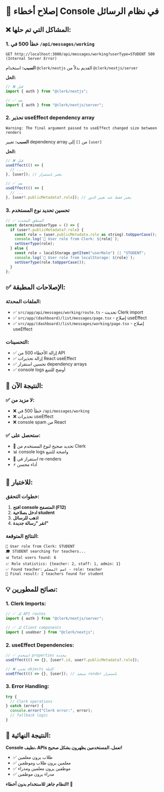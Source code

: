 # 🔧 إصلاح أخطاء Console في نظام الرسائل

## ❌ المشاكل التي تم حلها:

### 1. **خطأ 500 في `/api/messages/working`**
```
GET http://localhost:3000/api/messages/working?userType=STUDENT 500 (Internal Server Error)
```

**السبب:** استخدام `@clerk/nextjs` القديم بدلاً من `@clerk/nextjs/server`

**الحل:**
```javascript
// ❌ قبل
import { auth } from "@clerk/nextjs";

// ✅ بعد  
import { auth } from "@clerk/nextjs/server";
```

### 2. **تحذير useEffect dependency array**
```
Warning: The final argument passed to useEffect changed size between renders
```

**السبب:** تغيير dependency array من `[]` إلى `[user]`

**الحل:**
```javascript
// ❌ قبل
useEffect(() => {
  // ...
}, [user]); // يتغير باستمرار

// ✅ بعد
useEffect(() => {
  // ...
}, [user?.publicMetadata?.role]); // يتغير فقط عند تغيير الدور
```

### 3. **تحسين تحديد نوع المستخدم**
```javascript
// ✅ المنطق المحدث
const determineUserType = () => {
  if (user?.publicMetadata?.role) {
    const role = (user.publicMetadata.role as string).toUpperCase();
    console.log(`👤 User role from Clerk: ${role}`);
    setUserType(role);
  } else {
    const role = localStorage.getItem("userRole") || "STUDENT";
    console.log(`💾 User role from localStorage: ${role}`);
    setUserType(role.toUpperCase());
  }
};
```

## ✅ الإصلاحات المطبقة:

### الملفات المحدثة:
- ✅ `src/app/api/messages/working/route.ts` - تحديث Clerk import
- ✅ `src/app/(dashboard)/list/messages/page.tsx` - إصلاح useEffect
- ✅ `src/app/(dashboard)/list/messages/working/page.tsx` - إصلاح useEffect

### التحسينات:
- ✅ إزالة الأخطاء 500 من API
- ✅ إزالة تحذيرات React useEffect
- ✅ تحسين استقرار dependency arrays
- ✅ console logs أوضح للتتبع

## 🚀 النتيجة الآن:

### ✅ لا مزيد من:
- ❌ خطأ 500 في `/api/messages/working`
- ❌ تحذيرات useEffect
- ❌ console spam من React

### ✅ ستحصل على:
- 🎯 تحديد صحيح لنوع المستخدم من Clerk
- 📊 console logs واضحة للتتبع
- 🔄 استقرار في re-renders
- ⚡ أداء محسن

## 🧪 للاختبار:

### خطوات التحقق:
1. **افتح console المتصفح (F12)**
2. **ادخل بصلاحية student**
3. **اذهب للرسائل**
4. **انقر "رسالة جديدة"**

### النتائج المتوقعة:
```
👤 User role from Clerk: STUDENT
🎓 STUDENT searching for teachers...
📊 Total users found: 6
📈 Role statistics: {teacher: 2, staff: 1, admin: 1}
✅ Found teacher: اسم المعلم - role: teacher
🎯 Final result: 2 teachers found for student
```

## 💡 نصائح للمطورين:

### 1. **Clerk Imports:**
```javascript
// ✅ للـ API routes
import { auth } from "@clerk/nextjs/server";

// ✅ للـ Client components  
import { useUser } from "@clerk/nextjs";
```

### 2. **useEffect Dependencies:**
```javascript
// ✅ استخدم properties محددة
useEffect(() => {}, [user?.id, user?.publicMetadata?.role]);

// ❌ تجنب objects كاملة
useEffect(() => {}, [user]); // سيعيد render باستمرار
```

### 3. **Error Handling:**
```javascript
try {
  // Clerk operations
} catch (error) {
  console.error("Clerk error:", error);
  // fallback logic
}
```

## 🎉 النتيجة النهائية:

**Console نظيف، APIs تعمل، المستخدمين يظهرون بشكل صحيح!**

- ✅ طلاب يرون معلمين
- ✅ معلمين يرون طلاب وموظفين
- ✅ موظفين يرون معلمين ومدراء
- ✅ مدراء يرون موظفين

**النظام جاهز للاستخدام بدون أخطاء! 🚀**
